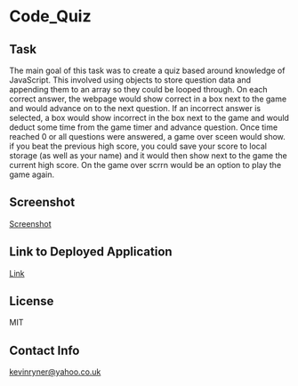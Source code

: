 # Code_Quiz

## Task

The main goal of this task was to create a quiz based around knowledge of JavaScript. This involved using objects to store question data and appending them to an array so they could be looped through. On each correct answer, the webpage would show correct in a box next to the game and would advance on to the next question. If an incorrect answer is selected, a box would show incorrect in the box next to the game and would deduct some time from the game timer and advance question. Once time reached 0 or all questions were answered, a game over sceen would show. if you beat the previous high score, you could save your score to local storage (as well as your name) and it would then show next to the game the current high score. On the game over scrrn would be an option to play the game again.

## Screenshot

[Screenshot](./assets/Code_Quiz_Screenshot.png)

## Link to Deployed Application

[Link](https://kevinjr1998.github.io/Code_Quiz/)

## License 

MIT

## Contact Info

kevinryner@yahoo.co.uk
